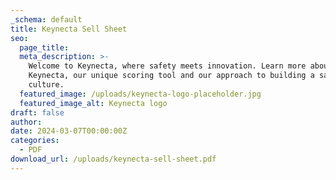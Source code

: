 ```yaml
---
_schema: default
title: Keynecta Sell Sheet
seo:
  page_title:
  meta_description: >-
    Welcome to Keynecta, where safety meets innovation. Learn more about
    Keynecta, our unique scoring tool and our approach to building a safety
    culture.
  featured_image: /uploads/keynecta-logo-placeholder.jpg
  featured_image_alt: Keynecta logo
draft: false
author:
date: 2024-03-07T00:00:00Z
categories:
  - PDF
download_url: /uploads/keynecta-sell-sheet.pdf
---
```


